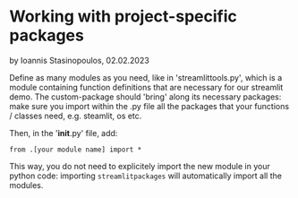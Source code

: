 # Working with project-specific packages

by Ioannis Stasinopoulos, 02.02.2023

Define as many modules as you need, like in 'streamlittools.py', which is a module containing function definitions that are necessary for our streamlit demo.
The custom-package should 'bring' along its necessary packages: make sure you import within the .py file all the packages that your functions / classes need, e.g. steamlit, os etc. 

Then, in the '__init__.py' file, add:
```
from .[your module name] import *
```
This way, you do not need to explicitely import the new module in your python code: importing ```streamlitpackages``` will automatically import all the modules.
